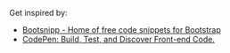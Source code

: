 Get inspired by:
 - [Bootsnipp - Home of free code snippets for Bootstrap](https://bootsnipp.com/)
 - [CodePen: Build, Test, and Discover Front-end Code.](https://codepen.io/)
